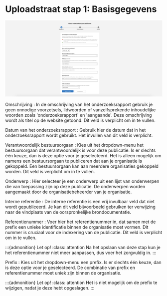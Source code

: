 # Uploadstraat stap 1: Basisgegevens

![Afbeelding toont de eerste stap van de uploadstraat van de balie waar alle basisgegevens van de publicatie worden ingevuld](img/onderzoeksrapport_1.png)

Omschrijving
: In de omschrijving van het onderzoeksrapport gebruik je geen onnodige voorzetsels, lidwoorden of vanzelfsprekende inhoudelijke
woorden zoals 'onderzoeksrapport' en 'aangaande'. Deze omschrijving wordt als titel op de website getoond. Dit veld is verplicht
om in te vullen.

Datum van het onderzoeksrapport
: Gebruik hier de datum dat in het onderzoeksrapport wordt gebruikt. Het invullen van dit veld is verplicht.

Verantwoordelijk bestuursorgaan
: Kies uit het dropdown-menu het bestuursorgaan dat verantwoordelijk is voor deze publicatie. Is er slechts één keuze, dan is
deze optie voor je geselecteerd. Het is alleen mogelijk om namens een bestuursorgaan te publiceren dat aan je organisatie is
gekoppeld. Een bestuursorgaan kan aan meerdere organisaties gekoppeld worden. Dit veld is verplicht om in te vullen.

Onderwerp
: Hier selecteer je een onderwerp uit een lijst van onderwerpen die van toepassing zijn op deze publicatie. De onderwerpen worden
aangemaakt door de organisatiebeheerder van je organisatie.

Interne referentie
: De interne referentie is een vrij invulbaar veld dat niet wordt gepubliceerd. Je kan dit veld bijvoorbeeld gebruiken ter verwijzing
naar de vindplaats van de oorspronkelijke brondocumentatie.

Referentienummer
: Voer hier het referentienummer in, dat samen met de prefix een unieke identificatie binnen de organisatie moet vormen. Dit nummer
is cruciaal voor de indexering van de publicatie. Dit veld is verplicht om in te vullen.

:::{admonition} Let op!
:class: attention
Na het opslaan van deze stap kun je het referentienummer niet meer aanpassen, dus voer het zorgvuldig in.
:::

Prefix
: Kies uit het dropdown-menu een prefix. Is er slechts één keuze, dan is deze optie voor je geselecteerd. De combinatie van prefix
en referentienummer moet uniek zijn binnen de organisatie.

:::{admonition} Let op!
:class: attention
Het is niet mogelijk om de prefix te wijzigen, nadat je deze hebt opgeslagen.
:::
